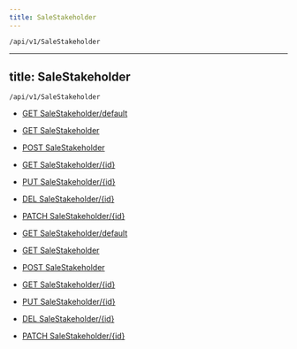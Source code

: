 ```yaml
---
title: SaleStakeholder
---
```


```http
/api/v1/SaleStakeholder
```

---

title: SaleStakeholder
---

```http
/api/v1/SaleStakeholder
```

* [GET SaleStakeholder/default](v1SaleStakeholder_DefaultSaleStakeholder.md)

* [GET SaleStakeholder](v1SaleStakeholder_GetAll.md)

* [POST SaleStakeholder](v1SaleStakeholder_PostSaleStakeholder.md)

* [GET SaleStakeholder/{id}](v1SaleStakeholder_GetSaleStakeholder.md)

* [PUT SaleStakeholder/{id}](v1SaleStakeholder_PutSaleStakeholder.md)

* [DEL SaleStakeholder/{id}](v1SaleStakeholder_DeleteSaleStakeholder.md)

* [PATCH SaleStakeholder/{id}](v1SaleStakeholder_PatchSaleStakeholder.md)

* [GET SaleStakeholder/default](v1SaleStakeholder_DefaultSaleStakeholder.md)

* [GET SaleStakeholder](v1SaleStakeholder_GetAll.md)

* [POST SaleStakeholder](v1SaleStakeholder_PostSaleStakeholder.md)

* [GET SaleStakeholder/{id}](v1SaleStakeholder_GetSaleStakeholder.md)

* [PUT SaleStakeholder/{id}](v1SaleStakeholder_PutSaleStakeholder.md)

* [DEL SaleStakeholder/{id}](v1SaleStakeholder_DeleteSaleStakeholder.md)

* [PATCH SaleStakeholder/{id}](v1SaleStakeholder_PatchSaleStakeholder.md)
